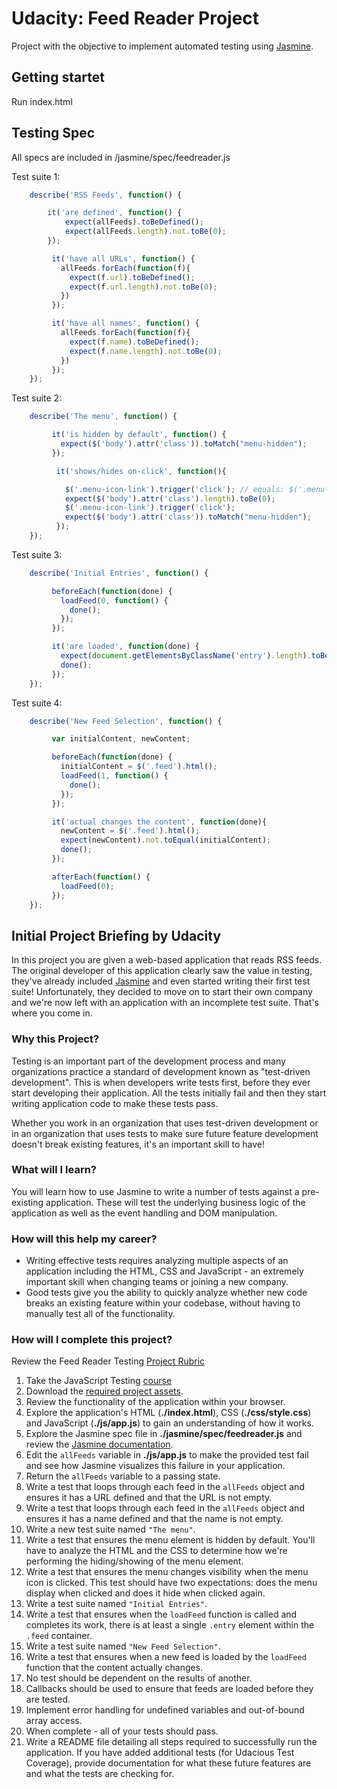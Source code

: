 # Udacity: Feed Reader Project

Project with the objective to implement automated testing using [Jasmine](http://jasmine.github.io/).

## Getting startet
Run index.html

## Testing Spec
All specs are included in /jasmine/spec/feedreader.js

Test suite 1:
```javascript
    describe('RSS Feeds', function() {

        it('are defined', function() {
            expect(allFeeds).toBeDefined();
            expect(allFeeds.length).not.toBe(0);
        });

         it('have all URLs', function() {
           allFeeds.forEach(function(f){
             expect(f.url).toBeDefined();
             expect(f.url.length).not.toBe(0);
           })
         });

         it('have all names', function() {
           allFeeds.forEach(function(f){
             expect(f.name).toBeDefined();
             expect(f.name.length).not.toBe(0);
           })
         });
    });
```

Test suite 2:
```javascript
    describe('The menu', function() {

         it('is hidden by default', function() {
           expect($('body').attr('class')).toMatch("menu-hidden");
         });

          it('shows/hides on-click', function(){

            $('.menu-icon-link').trigger('click'); // equals: $('.menu-icon-link').click();
            expect($('body').attr('class').length).toBe(0);
            $('.menu-icon-link').trigger('click');
            expect($('body').attr('class')).toMatch("menu-hidden");
          });
    });
```

Test suite 3:
```javascript
    describe('Initial Entries', function() {

         beforeEach(function(done) {
           loadFeed(0, function() {
             done();
           });
         });

         it('are loaded', function(done) {
           expect(document.getElementsByClassName('entry').length).toBeGreaterThan(0);
           done();
         });
    });
```

Test suite 4:
```javascript
    describe('New Feed Selection', function() {

         var initialContent, newContent;

         beforeEach(function(done) {
           initialContent = $('.feed').html();
           loadFeed(1, function() {
             done();
           });
         });

         it('actual changes the content', function(done){
           newContent = $('.feed').html();
           expect(newContent).not.toEqual(initialContent);
           done();
         });

         afterEach(function() {
           loadFeed(0);
         });
    });
```

## Initial Project Briefing by Udacity

In this project you are given a web-based application that reads RSS feeds. The original developer of this application clearly saw the value in testing, they've already included [Jasmine](http://jasmine.github.io/) and even started writing their first test suite! Unfortunately, they decided to move on to start their own company and we're now left with an application with an incomplete test suite. That's where you come in.


### Why this Project?

Testing is an important part of the development process and many organizations practice a standard of development known as "test-driven development". This is when developers write tests first, before they ever start developing their application. All the tests initially fail and then they start writing application code to make these tests pass.

Whether you work in an organization that uses test-driven development or in an organization that uses tests to make sure future feature development doesn't break existing features, it's an important skill to have!


### What will I learn?

You will learn how to use Jasmine to write a number of tests against a pre-existing application. These will test the underlying business logic of the application as well as the event handling and DOM manipulation.


### How will this help my career?

* Writing effective tests requires analyzing multiple aspects of an application including the HTML, CSS and JavaScript - an extremely important skill when changing teams or joining a new company.
* Good tests give you the ability to quickly analyze whether new code breaks an existing feature within your codebase, without having to manually test all of the functionality.


### How will I complete this project?

Review the Feed Reader Testing [Project Rubric](https://review.udacity.com/#!/projects/3442558598/rubric)

1. Take the JavaScript Testing [course](https://www.udacity.com/course/ud549)
2. Download the [required project assets](http://github.com/udacity/frontend-nanodegree-feedreader).
3. Review the functionality of the application within your browser.
4. Explore the application's HTML (**./index.html**), CSS (**./css/style.css**) and JavaScript (**./js/app.js**) to gain an understanding of how it works.
5. Explore the Jasmine spec file in **./jasmine/spec/feedreader.js** and review the [Jasmine documentation](http://jasmine.github.io).
6. Edit the `allFeeds` variable in **./js/app.js** to make the provided test fail and see how Jasmine visualizes this failure in your application.
7. Return the `allFeeds` variable to a passing state.
8. Write a test that loops through each feed in the `allFeeds` object and ensures it has a URL defined and that the URL is not empty.
9. Write a test that loops through each feed in the `allFeeds` object and ensures it has a name defined and that the name is not empty.
10. Write a new test suite named `"The menu"`.
11. Write a test that ensures the menu element is hidden by default. You'll have to analyze the HTML and the CSS to determine how we're performing the hiding/showing of the menu element.
12. Write a test that ensures the menu changes visibility when the menu icon is clicked. This test should have two expectations: does the menu display when clicked and does it hide when clicked again.
13. Write a test suite named `"Initial Entries"`.
14. Write a test that ensures when the `loadFeed` function is called and completes its work, there is at least a single `.entry` element within the `.feed` container.
15. Write a test suite named `"New Feed Selection"`.
16. Write a test that ensures when a new feed is loaded by the `loadFeed` function that the content actually changes.
17. No test should be dependent on the results of another.
18. Callbacks should be used to ensure that feeds are loaded before they are tested.
19. Implement error handling for undefined variables and out-of-bound array access.
20. When complete - all of your tests should pass. 
21. Write a README file detailing all steps required to successfully run the application. If you have added additional tests (for Udacious Test Coverage),  provide documentation for what these future features are and what the tests are checking for.

